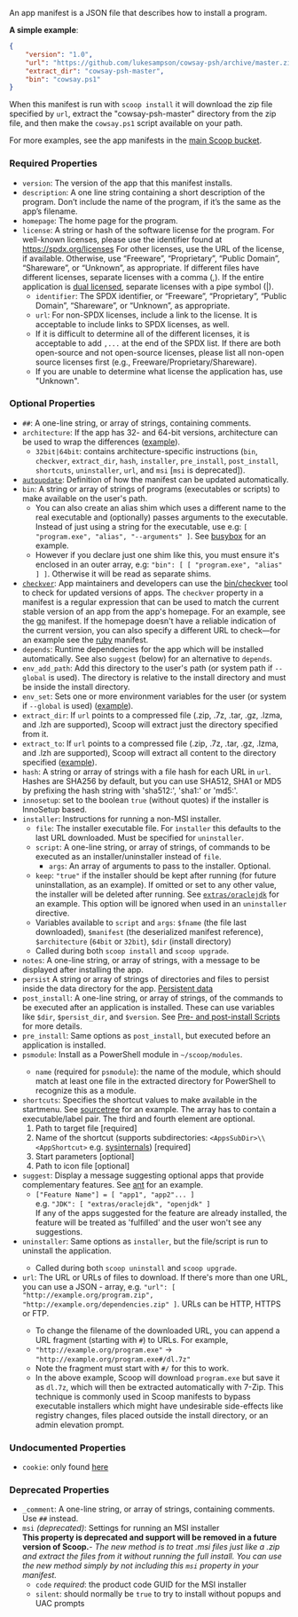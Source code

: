 An app manifest is a JSON file that describes how to install a program.

<a name="example"/>**A simple example**:

```json
{
    "version": "1.0",
    "url": "https://github.com/lukesampson/cowsay-psh/archive/master.zip",
    "extract_dir": "cowsay-psh-master",
    "bin": "cowsay.ps1"
}
```

When this manifest is run with `scoop install` it will download the zip file specified by `url`, extract the "cowsay-psh-master" directory from the zip file, and then make the `cowsay.ps1` script available on your path.

For more examples, see the app manifests in the [main Scoop bucket](https://github.com/ScoopInstaller/Main/tree/master/bucket).

### Required Properties

- <a name="version"/>`version`: The version of the app that this manifest installs.
- <a name="description"/>`description`: A one line string containing a short description of the program. Don’t include the name of the program, if it’s the same as the app’s filename.
- <a name="homepage"/>`homepage`: The home page for the program.
- <a name="license"/>`license`: A string or hash of the software license for the program. For well-known licenses, please use the identifier found at <https://spdx.org/licenses> For other licenses, use the URL of the license, if available. Otherwise, use “Freeware”, “Proprietary”, “Public Domain”, “Shareware”, or “Unknown”, as appropriate. If different files have different licenses, separate licenses with a comma (,). If the entire application is [dual licensed](https://en.wikipedia.org/wiki/Multi-licensing), separate licenses with a pipe symbol (|).
  - `identifier`: The SPDX identifier, or “Freeware”, “Proprietary”, “Public Domain”, “Shareware”, or “Unknown”, as appropriate.
  - `url`: For non-SPDX licenses, include a link to the license. It is acceptable to include links to SPDX licenses, as well.
  - If it is difficult to determine all of the different licenses, it is acceptable to add `,...` at the end of the SPDX list. If there are both open-source and not open-source licenses, please list all non-open source licenses first (e.g., Freeware/Proprietary/Shareware).
  - If you are unable to determine what license the application has, use "Unknown".

### Optional Properties

- <a name="comment"/>`##`: A one-line string, or array of strings, containing comments.
- <a name="architecture"/>`architecture`: If the app has 32- and 64-bit versions, architecture can be used to wrap the differences ([example](https://github.com/ScoopInstaller/Main/blob/master/bucket/7zip.json)).
  - `32bit|64bit`: contains architecture-specific instructions (`bin`, `checkver`, `extract_dir`, `hash`, `installer`,  `pre_install`, `post_install`, `shortcuts`, `uninstaller`, `url`, and `msi` [`msi` is deprecated]).
- <a name="autoupdate"/>[`autoupdate`](App-Manifest-Autoupdate#adding-autoupdate-to-a-manifest): Definition of how the manifest can be updated automatically.
- <a name="bin"/>`bin`: A string or array of strings of programs (executables or scripts) to make available on the user's path.
  - You can also create an alias shim which uses a different name to the real executable and (optionally) passes arguments to the executable. Instead of just using a string for the executable, use e.g: `[ "program.exe", "alias", "--arguments" ]`. See [busybox](https://github.com/ScoopInstaller/Main/blob/master/bucket/busybox.json) for an example.
  - However if you declare just one shim like this, you must ensure it's enclosed in an outer array, e.g:
      `"bin": [ [ "program.exe", "alias" ] ]`. Otherwise it will be read as separate shims.
- <a name="checkver"/>[`checkver`](App-Manifest-Autoupdate#adding-checkver-to-a-manifest): App maintainers and developers can use the [bin/checkver](https://github.com/lukesampson/scoop/blob/master/bin/checkver.ps1) tool to check for updated versions of apps. The `checkver` property in a manifest is a regular expression that can be used to match the current stable version of an app from the app's homepage. For an example, see the [go](https://github.com/ScoopInstaller/Main/blob/master/bucket/go.json) manifest. If the homepage doesn't have a reliable indication of the current version, you can also specify a different URL to check—for an example see the [ruby](https://github.com/ScoopInstaller/Main/blob/master/bucket/ruby.json) manifest.
- <a name="depends"/>`depends`: Runtime dependencies for the app which will be installed automatically. See also `suggest` (below) for an alternative to `depends`.
- <a name="env_add_path"/>`env_add_path`: Add this directory to the user's path (or system path if `--global` is used). The directory is relative to the install directory and must be inside the install directory.
- <a name="env_set"/>`env_set`: Sets one or more environment variables for the user (or system if `--global` is used) ([example](https://github.com/ScoopInstaller/Main/blob/master/bucket/go.json)).
- <a name="extract_dir"/>`extract_dir`: If `url` points to a compressed file (.zip, .7z, .tar, .gz, .lzma, and .lzh are supported), Scoop will extract just the directory specified from it.
- <a name="extract_to"/>`extract_to`: If `url` points to a compressed file (.zip, .7z, .tar, .gz, .lzma, and .lzh are supported), Scoop will extract all content to the directory specified ([example](https://github.com/lukesampson/scoop-extras/blob/master/bucket/irfanview.json)).
- <a name="hash"/>`hash`: A string or array of strings with a file hash for each URL in `url`. Hashes are SHA256 by default, but you can use SHA512, SHA1 or MD5 by prefixing the hash string with 'sha512:', 'sha1:' or 'md5:'.
- <a name="innosetup"/>`innosetup`: set to the boolean `true` (without quotes) if the installer is InnoSetup based.
- <a name="installer"/>`installer`: Instructions for running a non-MSI installer.
  - `file`: The installer executable file. For `installer` this defaults to the last URL downloaded. Must be specified for `uninstaller`.
  - `script`: A one-line string, or array of strings, of commands to be executed as an installer/uninstaller instead of `file`.
    - `args`: An array of arguments to pass to the installer. Optional.
  - `keep`: `"true"` if the installer should be kept after running (for future uninstallation, as an example). If omitted or set to any other value, the installer will be deleted after running. See [`extras/oraclejdk`](https://github.com/lukesampson/scoop-extras/blob/master/oraclejdk.json) for an example. This option will be ignored when used in an `uninstaller` directive.
  - Variables available to `script` and `args`: `$fname` (the file last downloaded), `$manifest` (the deserialized manifest reference), `$architecture` (`64bit` or `32bit`), `$dir` (install directory)
  - Called during both `scoop install` and `scoop upgrade`.
- <a name="notes"/>`notes`: A one-line string, or array of strings, with a message to be displayed after installing the app.
- <a name="persist"/>`persist` A string or array of strings of directories and files to persist inside the data directory for the app. [Persistent data](Persistent-data)
- <a name="post_install"/>`post_install`: A one-line string, or array of strings, of the commands to be executed after an application is installed. These can use variables like `$dir`, `$persist_dir`, and `$version`. See [Pre- and post-install Scripts](Pre--and-Post-install-scripts) for more details.
- <a name="pre_install"/>`pre_install`: Same options as `post_install`, but executed before an application is installed.
- <a name="psmodule"/>`psmodule`: Install as a PowerShell module in `~/scoop/modules`.
  - `name` (required for `psmodule`): the name of the module, which should match at least one file in the extracted directory for PowerShell to recognize this as a module.
- <a name="shortcuts"/>`shortcuts`: Specifies the shortcut values to make available in the startmenu. See [sourcetree](https://github.com/lukesampson/scoop-extras/blob/master/bucket/sourcetree.json) for an example. The array has to contain a executable/label pair. The third and fourth element are optional.
  1. Path to target file [required]
  1. Name of the shortcut (supports subdirectories: `<AppsSubDir>\\<AppShortcut>` e.g. [sysinternals](https://github.com/lukesampson/scoop-extras/blob/master/bucket/sysinternals.json)) [required]
  1. Start parameters [optional]
  1. Path to icon file [optional]
- <a name="suggest"/>`suggest`: Display a message suggesting optional apps that provide complementary features. See [ant](https://github.com/ScoopInstaller/Main/blob/master/bucket/ant.json) for an example.
  - `["Feature Name"] = [ "app1", "app2"... ]`<br>e.g. `"JDK": [ "extras/oraclejdk", "openjdk" ]`<br>
If any of the apps suggested for the feature are already installed, the feature will be treated as 'fulfilled' and the user won't see any suggestions.
- <a name="uninstaller"/>`uninstaller`: Same options as `installer`, but the file/script is run to uninstall the application.
  - Called during both `scoop uninstall` and `scoop upgrade`.
- <a name="url"/>`url`: The URL or URLs of files to download. If there's more than one URL, you can use a JSON - array, e.g. `"url": [ "http://example.org/program.zip", "http://example.org/dependencies.zip" ]`. URLs can be HTTP, HTTPS or FTP.
  - To change the filename of the downloaded URL, you can append a URL fragment (starting with `#`) to URLs. For example,
  - `"http://example.org/program.exe"` -> `"http://example.org/program.exe#/dl.7z"`
  - Note the fragment must start with `#/` for this to work.
  - In the above example, Scoop will download `program.exe` but save it as `dl.7z`, which will then be extracted automatically with 7-Zip. This technique is commonly used in Scoop manifests to bypass executable installers which might have undesirable side-effects like registry changes, files placed outside the install directory, or an admin elevation prompt.

### Undocumented Properties

- `cookie`: only found [here](https://github.com/se35710/scoop-java/search?q=cookie&unscoped_q=cookie)

### Deprecated Properties

- `_comment`: A one-line string, or array of strings, containing comments. Use `##` instead.
- `msi` *(deprecated)*: Settings for running an MSI installer<br>
**This property is deprecated and support will be removed in a future version of Scoop.**- *The new method is to treat .msi files just like a .zip and extract the files from it without running the full install. You can use the new method simply by not including this `msi` property in your manifest.*
  - `code` *required*: the product code GUID for the MSI installer
  - `silent`: should normally be `true` to try to install without popups and UAC prompts
